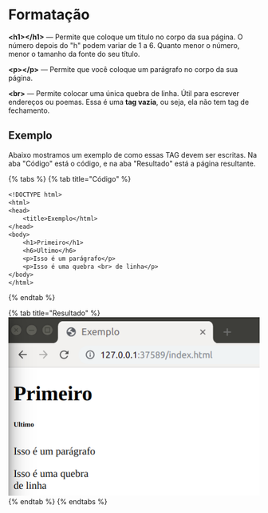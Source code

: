 # Formatação

**&lt;h1&gt;&lt;/h1&gt;** — Permite que coloque um titulo no corpo da sua página. O número depois do "h" podem variar de 1 a 6. Quanto menor o número, menor o tamanho da fonte do seu título.

**&lt;p&gt;&lt;/p&gt;** — Permite que você coloque um parágrafo no corpo da sua página.

**&lt;br&gt;** — Permite colocar uma única quebra de linha. Útil para escrever endereços ou poemas. Essa é uma **tag vazia**, ou seja, ela não tem tag de fechamento.

## Exemplo

Abaixo mostramos um exemplo de como essas TAG devem ser escritas. Na aba "Código" está o código, e na aba "Resultado" está a página resultante.

{% tabs %}
{% tab title="Código" %}
```markup
<!DOCTYPE html>
<html>
<head>
    <title>Exemplo</html>
</head>
<body>
    <h1>Primeiro</h1>
    <h6>Ultimo</h6>
    <p>Isso é um parágrafo</p>
    <p>Isso é uma quebra <br> de linha</p>
</body>
</html>
```
{% endtab %}

{% tab title="Resultado" %}
![](../../../.gitbook/assets/formatacao.png)
{% endtab %}
{% endtabs %}

